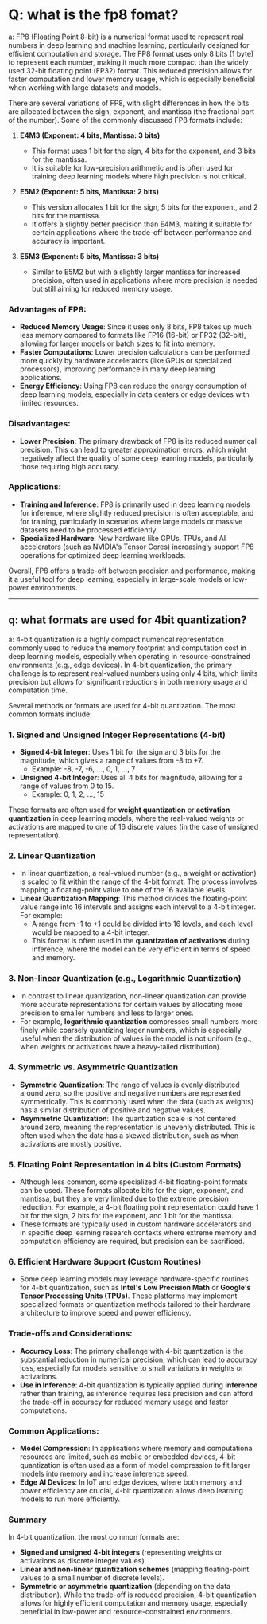 # Q:  what is the fp8 fomat?

a:  FP8 (Floating Point 8-bit) is a numerical format used to represent real numbers in deep learning and machine learning, particularly designed for efficient computation and storage. The FP8 format uses only 8 bits (1 byte) to represent each number, making it much more compact than the widely used 32-bit floating point (FP32) format. This reduced precision allows for faster computation and lower memory usage, which is especially beneficial when working with large datasets and models.

There are several variations of FP8, with slight differences in how the bits are allocated between the sign, exponent, and mantissa (the fractional part of the number). Some of the commonly discussed FP8 formats include:

1. **E4M3 (Exponent: 4 bits, Mantissa: 3 bits)**
   - This format uses 1 bit for the sign, 4 bits for the exponent, and 3 bits for the mantissa.
   - It is suitable for low-precision arithmetic and is often used for training deep learning models where high precision is not critical.

2. **E5M2 (Exponent: 5 bits, Mantissa: 2 bits)**
   - This version allocates 1 bit for the sign, 5 bits for the exponent, and 2 bits for the mantissa.
   - It offers a slightly better precision than E4M3, making it suitable for certain applications where the trade-off between performance and accuracy is important.

3. **E5M3 (Exponent: 5 bits, Mantissa: 3 bits)**
   - Similar to E5M2 but with a slightly larger mantissa for increased precision, often used in applications where more precision is needed but still aiming for reduced memory usage.

### Advantages of FP8:
- **Reduced Memory Usage**: Since it uses only 8 bits, FP8 takes up much less memory compared to formats like FP16 (16-bit) or FP32 (32-bit), allowing for larger models or batch sizes to fit into memory.
- **Faster Computations**: Lower precision calculations can be performed more quickly by hardware accelerators (like GPUs or specialized processors), improving performance in many deep learning applications.
- **Energy Efficiency**: Using FP8 can reduce the energy consumption of deep learning models, especially in data centers or edge devices with limited resources.

### Disadvantages:
- **Lower Precision**: The primary drawback of FP8 is its reduced numerical precision. This can lead to greater approximation errors, which might negatively affect the quality of some deep learning models, particularly those requiring high accuracy.

### Applications:
- **Training and Inference**: FP8 is primarily used in deep learning models for inference, where slightly reduced precision is often acceptable, and for training, particularly in scenarios where large models or massive datasets need to be processed efficiently.
- **Specialized Hardware**: New hardware like GPUs, TPUs, and AI accelerators (such as NVIDIA's Tensor Cores) increasingly support FP8 operations for optimized deep learning workloads.

Overall, FP8 offers a trade-off between precision and performance, making it a useful tool for deep learning, especially in large-scale models or low-power environments.


---


## q:  what formats are used for 4bit quantization?

a: 4-bit quantization is a highly compact numerical representation commonly used to reduce the memory footprint and computation cost in deep learning models, especially when operating in resource-constrained environments (e.g., edge devices). In 4-bit quantization, the primary challenge is to represent real-valued numbers using only 4 bits, which limits precision but allows for significant reductions in both memory usage and computation time.

Several methods or formats are used for 4-bit quantization. The most common formats include:

### 1. **Signed and Unsigned Integer Representations (4-bit)**
   - **Signed 4-bit Integer**: Uses 1 bit for the sign and 3 bits for the magnitude, which gives a range of values from -8 to +7.
     - Example: -8, -7, -6, ..., 0, 1, ..., 7
   - **Unsigned 4-bit Integer**: Uses all 4 bits for magnitude, allowing for a range of values from 0 to 15.
     - Example: 0, 1, 2, ..., 15

   These formats are often used for **weight quantization** or **activation quantization** in deep learning models, where the real-valued weights or activations are mapped to one of 16 discrete values (in the case of unsigned representation).

### 2. **Linear Quantization**
   - In linear quantization, a real-valued number (e.g., a weight or activation) is scaled to fit within the range of the 4-bit format. The process involves mapping a floating-point value to one of the 16 available levels.
   - **Linear Quantization Mapping**: This method divides the floating-point value range into 16 intervals and assigns each interval to a 4-bit integer. For example:
     - A range from -1 to +1 could be divided into 16 levels, and each level would be mapped to a 4-bit integer.
     - This format is often used in the **quantization of activations** during inference, where the model can be very efficient in terms of speed and memory.

### 3. **Non-linear Quantization (e.g., Logarithmic Quantization)**
   - In contrast to linear quantization, non-linear quantization can provide more accurate representations for certain values by allocating more precision to smaller numbers and less to larger ones.
   - For example, **logarithmic quantization** compresses small numbers more finely while coarsely quantizing larger numbers, which is especially useful when the distribution of values in the model is not uniform (e.g., when weights or activations have a heavy-tailed distribution).

### 4. **Symmetric vs. Asymmetric Quantization**
   - **Symmetric Quantization**: The range of values is evenly distributed around zero, so the positive and negative numbers are represented symmetrically. This is commonly used when the data (such as weights) has a similar distribution of positive and negative values.
   - **Asymmetric Quantization**: The quantization scale is not centered around zero, meaning the representation is unevenly distributed. This is often used when the data has a skewed distribution, such as when activations are mostly positive.

### 5. **Floating Point Representation in 4 bits (Custom Formats)**
   - Although less common, some specialized 4-bit floating-point formats can be used. These formats allocate bits for the sign, exponent, and mantissa, but they are very limited due to the extreme precision reduction. For example, a 4-bit floating point representation could have 1 bit for the sign, 2 bits for the exponent, and 1 bit for the mantissa.
   - These formats are typically used in custom hardware accelerators and in specific deep learning research contexts where extreme memory and computation efficiency are required, but precision can be sacrificed.

### 6. **Efficient Hardware Support (Custom Routines)**
   - Some deep learning models may leverage hardware-specific routines for 4-bit quantization, such as **Intel's Low Precision Math** or **Google's Tensor Processing Units (TPUs)**. These platforms may implement specialized formats or quantization methods tailored to their hardware architecture to improve speed and power efficiency.

### Trade-offs and Considerations:
   - **Accuracy Loss**: The primary challenge with 4-bit quantization is the substantial reduction in numerical precision, which can lead to accuracy loss, especially for models sensitive to small variations in weights or activations.
   - **Use in Inference**: 4-bit quantization is typically applied during **inference** rather than training, as inference requires less precision and can afford the trade-off in accuracy for reduced memory usage and faster computations.

### Common Applications:
   - **Model Compression**: In applications where memory and computational resources are limited, such as mobile or embedded devices, 4-bit quantization is often used as a form of model compression to fit larger models into memory and increase inference speed.
   - **Edge AI Devices**: In IoT and edge devices, where both memory and power efficiency are crucial, 4-bit quantization allows deep learning models to run more efficiently.

### Summary
In 4-bit quantization, the most common formats are:
- **Signed and unsigned 4-bit integers** (representing weights or activations as discrete integer values).
- **Linear and non-linear quantization schemes** (mapping floating-point values to a small number of discrete levels).
- **Symmetric or asymmetric quantization** (depending on the data distribution).
While the trade-off is reduced precision, 4-bit quantization allows for highly efficient computation and memory usage, especially beneficial in low-power and resource-constrained environments.




